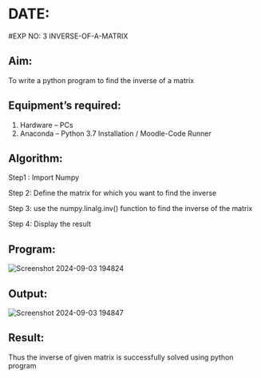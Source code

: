# DATE:

#EXP NO: 3 INVERSE-OF-A-MATRIX
## Aim:
To write a python program to find the inverse of a matrix
## Equipment’s required:
1. 	Hardware – PCs
2. 	Anaconda – Python 3.7 Installation / Moodle-Code Runner
## Algorithm:
Step1 :
Import Numpy

Step 2:
Define the matrix for which you want to find the inverse

Step 3:
use the numpy.linalg.inv() function to find the inverse of the matrix

Step 4:
Display the result
## Program:
![Screenshot 2024-09-03 194824](https://github.com/user-attachments/assets/d896fa19-5f42-471a-a499-07c05b93faf9)

## Output:
![Screenshot 2024-09-03 194847](https://github.com/user-attachments/assets/1a97f646-4df3-4f6a-a43c-bf890e5f743c)

## Result:
Thus the inverse of given matrix is successfully solved using python program

